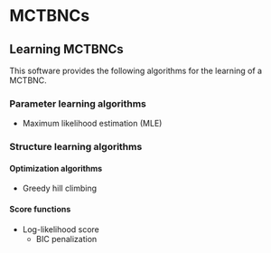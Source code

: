 # MCTBNCs

## Learning MCTBNCs
This software provides the following algorithms for the learning of a MCTBNC.
### Parameter learning algorithms
* Maximum likelihood estimation (MLE)

### Structure learning algorithms
#### Optimization algorithms
* Greedy hill climbing 

#### Score functions
* Log-likelihood score
  * BIC penalization



